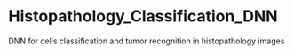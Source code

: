 # Histopathology_Classification_DNN
DNN for cells classification and tumor recognition in histopathology images
